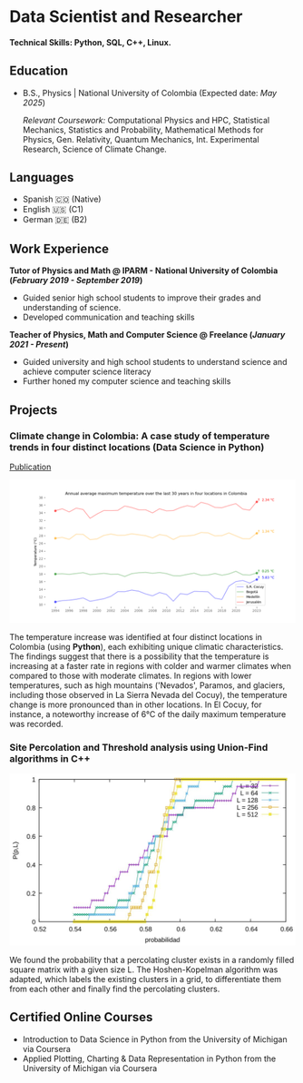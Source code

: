 # Data Scientist and Researcher

#### Technical Skills: Python, SQL, C++, Linux.

## Education
- B.S., Physics | National University of Colombia (Expected date: _May 2025_)

  *Relevant Coursework:* Computational Physics and HPC, Statistical Mechanics, Statistics and Probability, Mathematical Methods for Physics, Gen. Relativity, Quantum Mechanics, Int. Experimental Research, Science of Climate Change.

## Languages

- Spanish 🇨🇴 (Native)
- English 🇺🇸 (C1)
- German 🇩🇪 (B2)

## Work Experience
**Tutor of Physics and Math @ IPARM - National University of Colombia (_February 2019 - September 2019_)**
- Guided senior high school students to improve their grades and understanding of science.
- Developed communication and teaching skills 

**Teacher of Physics, Math and Computer Science @ Freelance (_January 2021 - Present_)**
- Guided university and high school students to understand science and achieve computer science literacy
- Further honed my computer science and teaching skills  

## Projects
### Climate change in Colombia: A case study of temperature trends in four distinct locations (Data Science in Python)
[Publication](https://renzohillmann.github.io/portfolio/)

![Results](/assets/proyect2.PNG)

The temperature increase was identified at four distinct locations in Colombia (using **Python**), each exhibiting unique climatic characteristics. The findings suggest that there is a possibility that the temperature is increasing at a faster rate in regions with colder and warmer climates when compared to those with moderate climates. In regions with lower temperatures, such as high mountains ('Nevados', Paramos, and glaciers, including those observed in La Sierra Nevada del Cocuy), the temperature change is more pronounced than in other locations. In El Cocuy, for instance, a noteworthy increase of 6°C of the daily maximum temperature was recorded.

### Site Percolation and Threshold analysis using Union-Find algorithms in C++

![Results](/assets/Percolation.JPG)

We found the probability that a percolating cluster exists in a randomly filled square matrix with a given size L. The Hoshen-Kopelman algorithm was adapted, which labels the existing clusters in a grid, to differentiate them from each other and finally find the percolating clusters. 


## Certified Online Courses

-	Introduction to Data Science in Python from the University of Michigan via Coursera
-	Applied Plotting, Charting & Data Representation in Python from the University of Michigan via Coursera






